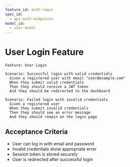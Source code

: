 ```yaml
---
feature_id: auth-login
spec_id:
  - api-auth-endpoints
model_id:
  - user-model
---
```


# User Login Feature

```gherkin
Feature: User Login

Scenario: Successful login with valid credentials
  Given a registered user with email "user@example.com"
  When they submit valid credentials
  Then they should receive a JWT token
  And they should be redirected to the dashboard

Scenario: Failed login with invalid credentials
  Given a registered user
  When they submit invalid credentials
  Then they should see an error message
  And they should remain on the login page
```

## Acceptance Criteria

- User can log in with email and password
- Invalid credentials show appropriate error
- Session token is stored securely
- User is redirected after successful login

